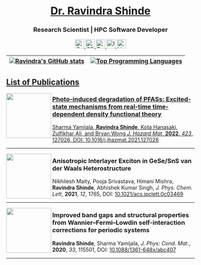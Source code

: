 <h1 align="center"><a href="https://neelravi.com">Dr. Ravindra Shinde</a></h1>
<h3 align="center">Research Scientist | HPC Software Developer </h3>
<p align="center">
  <a href="https://scholar.google.com/citations?user=_FHisTEAAAAJ&hl=en"><img src="https://cdn.jsdelivr.net/npm/simple-icons@3.0.1/icons/googlescholar.svg" width="24" alt="Google Scholar"/>
  <a href="https://orcid.org/0000-0001-5182-1480"><img src="https://cdn.jsdelivr.net/npm/simple-icons@3.0.1/icons/orcid.svg" width="24" alt="ORCID"/>
  <a href="https://twitter.com/ravindrashinde"><img src="https://cdn.jsdelivr.net/npm/simple-icons@3.0.1/icons/twitter.svg" width="24" alt="Twitter"/>
  <a href="https://www.instagram.com/neelravi/"><img src="https://cdn.jsdelivr.net/npm/simple-icons@3.0.1/icons/instagram.svg" width="24" alt="Instagram"/>
  <a href="https://www.linkedin.com/in/neelravi/"><img src="https://cdn.jsdelivr.net/npm/simple-icons@3.0.1/icons/linkedin.svg" width="24" alt="LinkedIn"/>
</p>



| ![Ravindra's GitHub stats](https://github-readme-stats.vercel.app/api?username=neelravi&count_private=true&show_icons=true&theme=aura) | [![Top Programming Languages](https://github-readme-stats.vercel.app/api/top-langs/?username=neelravi&langs_count=8&layout=compact)](https://neelravi.com) |
| :---         |              ---: |

    
## List of Publications

<img align="left" src="https://neelravi.com/publication/pub16_jhm_ucr/featured_hue4f2269ee507b07797b8febf1548b4db_313210_720x0_resize_q75_box.jpg" width=120 alt=""/>
<p>

### Photo-induced degradation of PFASs: Excited-state mechanisms from real-time time-dependent density functional theory
    
Sharma Yamijala, **Ravindra Shinde**, Kota Hanasaki, Zulfikhar Ali, and Bryan Wong *J. Hazard Mat*, **2022**,  *423*, 127026, DOI: <a href="https://neelravi.com/media/j_hazardous_materials_Ravindra_Shinde.pdf">10.1016/j.jhazmat.2021.127026</a>
<br/>
</p>
    
<hr/>

<img align="left" src="https://neelravi.com/publication/pub15_jpcl_nikhilesh/featured.jpg" width=120 alt=""/>
<p>

### Anisotropic Interlayer Exciton in GeSe/SnS van der Waals Heterostructure
    
Nikhilesh Maity, Pooja Srivastava, Himani Mishra, **Ravindra Shinde**, Abhishek Kumar Singh, *J. Phys. Chem. Lett*, **2021**,  *12*, 1765, DOI: <a href="https://neelravi.com/media/acs.jpclett.0c03469.pdf">10.1021/acs.jpclett.0c03469</a>
<br/>
</p>
    
<hr/>



<img align="left" src="https://neelravi.com/publication/pub14_jopcm_ucr/featured.png" width=120 alt=""/>
<p>

### Improved band gaps and structural properties from Wannier–Fermi–Lowdin self-interaction corrections for periodic systems
    
**Ravindra Shinde**, Sharma Yamijala, *J. Phys: Cond. Mat.*, **2020**,  *33*, 115501, DOI: <a href="https://neelravi.com/media/periodic_flosic.pdf">10.1088/1361-648x/abc407</a>
<br/>
</p>
    
<hr/>


